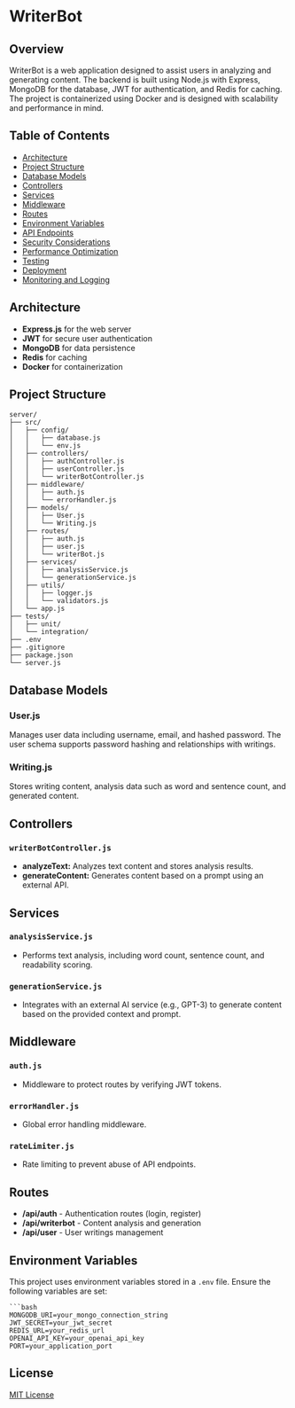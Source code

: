 # WriterBot 

## Overview

WriterBot is a web application designed to assist users in analyzing and generating content. The backend is built using Node.js with Express, MongoDB for the database, JWT for authentication, and Redis for caching. The project is containerized using Docker and is designed with scalability and performance in mind.

## Table of Contents
- [Architecture](#architecture)
- [Project Structure](#project-structure)
- [Database Models](#database-models)
- [Controllers](#controllers)
- [Services](#services)
- [Middleware](#middleware)
- [Routes](#routes)
- [Environment Variables](#environment-variables)
- [API Endpoints](#api-endpoints)
- [Security Considerations](#security-considerations)
- [Performance Optimization](#performance-optimization)
- [Testing](#testing)
- [Deployment](#deployment)
- [Monitoring and Logging](#monitoring-and-logging)

## Architecture

- **Express.js** for the web server
- **JWT** for secure user authentication
- **MongoDB** for data persistence
- **Redis** for caching
- **Docker** for containerization

## Project Structure

    
    server/
    ├── src/
    │   ├── config/
    │   │   ├── database.js
    │   │   └── env.js
    │   ├── controllers/
    │   │   ├── authController.js
    │   │   ├── userController.js
    │   │   └── writerBotController.js
    │   ├── middleware/
    │   │   ├── auth.js
    │   │   └── errorHandler.js
    │   ├── models/
    │   │   ├── User.js
    │   │   └── Writing.js
    │   ├── routes/
    │   │   ├── auth.js
    │   │   ├── user.js
    │   │   └── writerBot.js
    │   ├── services/
    │   │   ├── analysisService.js
    │   │   └── generationService.js
    │   ├── utils/
    │   │   ├── logger.js
    │   │   └── validators.js
    │   └── app.js
    ├── tests/
    │   ├── unit/
    │   └── integration/
    ├── .env
    ├── .gitignore
    ├── package.json
    └── server.js


## Database Models

### User.js
Manages user data including username, email, and hashed password. The user schema supports password hashing and relationships with writings.

### Writing.js
Stores writing content, analysis data such as word and sentence count, and generated content.

## Controllers

### `writerBotController.js`
- **analyzeText:** Analyzes text content and stores analysis results.
- **generateContent:** Generates content based on a prompt using an external API.

## Services

### `analysisService.js`
- Performs text analysis, including word count, sentence count, and readability scoring.

### `generationService.js`
- Integrates with an external AI service (e.g., GPT-3) to generate content based on the provided context and prompt.

## Middleware

### `auth.js`
- Middleware to protect routes by verifying JWT tokens.

### `errorHandler.js`
- Global error handling middleware.

### `rateLimiter.js`
- Rate limiting to prevent abuse of API endpoints.

## Routes

- **/api/auth** - Authentication routes (login, register)
- **/api/writerbot** - Content analysis and generation
- **/api/user** - User writings management

## Environment Variables

This project uses environment variables stored in a `.env` file. Ensure the following variables are set:

    ```bash
    MONGODB_URI=your_mongo_connection_string
    JWT_SECRET=your_jwt_secret
    REDIS_URL=your_redis_url
    OPENAI_API_KEY=your_openai_api_key
    PORT=your_application_port



## License
[MIT License](LICENSE)

